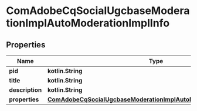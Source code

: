 
# ComAdobeCqSocialUgcbaseModerationImplAutoModerationImplInfo

## Properties
Name | Type | Description | Notes
------------ | ------------- | ------------- | -------------
**pid** | **kotlin.String** |  |  [optional]
**title** | **kotlin.String** |  |  [optional]
**description** | **kotlin.String** |  |  [optional]
**properties** | [**ComAdobeCqSocialUgcbaseModerationImplAutoModerationImplProperties**](ComAdobeCqSocialUgcbaseModerationImplAutoModerationImplProperties.md) |  |  [optional]



